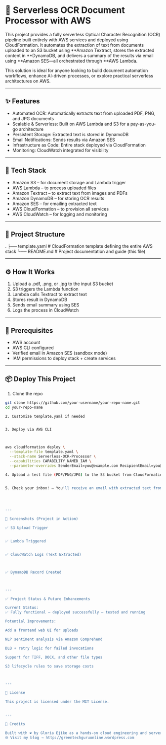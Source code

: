 # 🧾 Serverless OCR Document Processor with AWS

This project provides a fully serverless Optical Character Recognition (OCR) pipeline built entirely with AWS services and deployed using CloudFormation. It automates the extraction of text from documents uploaded to an S3 bucket using **Amazon Textract, stores the extracted content in **DynamoDB, and delivers a summary of the results via email using **Amazon SES—all orchestrated through **AWS Lambda.

This solution is ideal for anyone looking to build document automation workflows, enhance AI-driven processes, or explore practical serverless architectures on AWS.

---

## ✨ Features

- Automated OCR: Automatically extracts text from uploaded PDF, PNG, and JPG documents  
- Scalable & Serverless: Built on AWS Lambda and S3 for a pay-as-you-go architecture  
- Persistent Storage: Extracted text is stored in DynamoDB  
- Email Notifications: Sends results via Amazon SES  
- Infrastructure as Code: Entire stack deployed via CloudFormation  
- Monitoring: CloudWatch integrated for visibility

---

## 🚀 Tech Stack

- Amazon S3 – for document storage and Lambda trigger  
- AWS Lambda – to process uploaded files  
- Amazon Textract – to extract text from images and PDFs  
- Amazon DynamoDB – for storing OCR results  
- Amazon SES – for emailing extracted text  
- AWS CloudFormation – to provision all services  
- AWS CloudWatch – for logging and monitoring

---

## 📂 Project Structure

. ├── template.yaml           # CloudFormation template defining the entire AWS stack └── README.md               # Project documentation and guide (this file)

---

## ⚙ How It Works

1. Upload a .pdf, .png, or .jpg to the input S3 bucket  
2. S3 triggers the Lambda function  
3. Lambda calls Textract to extract text  
4. Stores result in DynamoDB  
5. Sends email summary using SES  
6. Logs the process in CloudWatch

---

## 🔐 Prerequisites

- AWS account  
- AWS CLI configured  
- Verified email in Amazon SES (sandbox mode)  
- IAM permissions to deploy stack + create services

---

## 📦 Deploy This Project

1. Clone the repo  
```bash
git clone https://github.com/your-username/your-repo-name.git
cd your-repo-name

2. Customize template.yaml if needed


3. Deploy via AWS CLI



aws cloudformation deploy \
  --template-file template.yaml \
  --stack-name Serverless-OCR-Processor \
  --capabilities CAPABILITY_NAMED_IAM \
  --parameter-overrides SenderEmail=you@example.com RecipientEmail=you@example.com

4. Upload a test file (PDF/PNG/JPG) to the S3 bucket from CloudFormation Output


5. Check your inbox! — You'll receive an email with extracted text from Textract




---

📸 Screenshots (Project in Action)

✅ S3 Upload Trigger


✅ Lambda Triggered


✅ CloudWatch Logs (Text Extracted)



✅ DynamoDB Record Created



---

✅ Project Status & Future Enhancements

Current Status:
✅ Fully functional – deployed successfully – tested and running

Potential Improvements:

Add a frontend web UI for uploads

NLP sentiment analysis via Amazon Comprehend

DLQ + retry logic for failed invocations

Support for TIFF, DOCX, and other file types

S3 lifecycle rules to save storage costs



---

📄 License

This project is licensed under the MIT License.


---

🙌 Credits

Built with ❤ by Gloria Ejike as a hands-on cloud engineering and serverless practice project.
🌐 Visit my blog → http://greentechguruonline.wordpress.com
